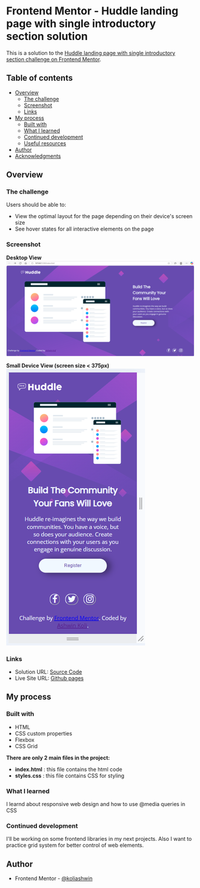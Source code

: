 # Frontend Mentor - Huddle landing page with single introductory section solution

This is a solution to the [Huddle landing page with single introductory section challenge on Frontend Mentor](https://www.frontendmentor.io/challenges/huddle-landing-page-with-a-single-introductory-section-B_2Wvxgi0).  

## Table of contents

- [Overview](#overview)
  - [The challenge](#the-challenge)
  - [Screenshot](#screenshot)
  - [Links](#links)
- [My process](#my-process)
  - [Built with](#built-with)
  - [What I learned](#what-i-learned)
  - [Continued development](#continued-development)
  - [Useful resources](#useful-resources)
- [Author](#author)
- [Acknowledgments](#acknowledgments)


## Overview

### The challenge

Users should be able to:

- View the optimal layout for the page depending on their device's screen size
- See hover states for all interactive elements on the page

### Screenshot

**Desktop View**
![](./screenshots/webpage_desktop_view.png)

**Small Device View (screen size < 375px)**
![](./screenshots/webpage_responsive_view.png)

### Links

- Solution URL: [Source Code](https://github.com/koliashwin/Simple-landing-page)
- Live Site URL: [Github pages](https://koliashwin.github.io/Simple-landing-page/)

## My process

### Built with

- HTML
- CSS custom properties
- Flexbox
- CSS Grid

**There are only 2 main files in the project:**
- **index.html** : this file contains the html code
- **styles.css** : this file contains CSS for styling

### What I learned

I learnd about responsive web design and how to use @media queries in CSS

### Continued development

I'll be working on some frontend libraries in my next projects. Also I want to practice grid system for better control of web elements.

## Author

- Frontend Mentor - [@koliashwin](https://www.frontendmentor.io/profile/koliashwin)
